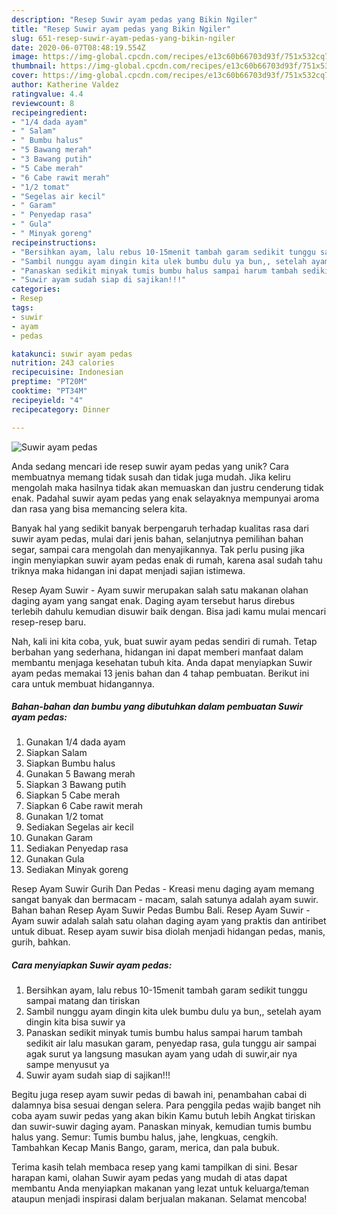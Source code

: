 ```yaml
---
description: "Resep Suwir ayam pedas yang Bikin Ngiler"
title: "Resep Suwir ayam pedas yang Bikin Ngiler"
slug: 651-resep-suwir-ayam-pedas-yang-bikin-ngiler
date: 2020-06-07T08:48:19.554Z
image: https://img-global.cpcdn.com/recipes/e13c60b66703d93f/751x532cq70/suwir-ayam-pedas-foto-resep-utama.jpg
thumbnail: https://img-global.cpcdn.com/recipes/e13c60b66703d93f/751x532cq70/suwir-ayam-pedas-foto-resep-utama.jpg
cover: https://img-global.cpcdn.com/recipes/e13c60b66703d93f/751x532cq70/suwir-ayam-pedas-foto-resep-utama.jpg
author: Katherine Valdez
ratingvalue: 4.4
reviewcount: 8
recipeingredient:
- "1/4 dada ayam"
- " Salam"
- " Bumbu halus"
- "5 Bawang merah"
- "3 Bawang putih"
- "5 Cabe merah"
- "6 Cabe rawit merah"
- "1/2 tomat"
- "Segelas air kecil"
- " Garam"
- " Penyedap rasa"
- " Gula"
- " Minyak goreng"
recipeinstructions:
- "Bersihkan ayam, lalu rebus 10-15menit tambah garam sedikit tunggu sampai matang dan tiriskan"
- "Sambil nunggu ayam dingin kita ulek bumbu dulu ya bun,, setelah ayam dingin kita bisa suwir ya"
- "Panaskan sedikit minyak tumis bumbu halus sampai harum tambah sedikit air lalu masukan garam, penyedap rasa, gula tunggu air sampai agak surut ya langsung masukan ayam yang udah di suwir,air nya sampe menyusut ya"
- "Suwir ayam sudah siap di sajikan!!!"
categories:
- Resep
tags:
- suwir
- ayam
- pedas

katakunci: suwir ayam pedas 
nutrition: 243 calories
recipecuisine: Indonesian
preptime: "PT20M"
cooktime: "PT34M"
recipeyield: "4"
recipecategory: Dinner

---
```



![Suwir ayam pedas](https://img-global.cpcdn.com/recipes/e13c60b66703d93f/751x532cq70/suwir-ayam-pedas-foto-resep-utama.jpg)

Anda sedang mencari ide resep suwir ayam pedas yang unik? Cara membuatnya memang tidak susah dan tidak juga mudah. Jika keliru mengolah maka hasilnya tidak akan memuaskan dan justru cenderung tidak enak. Padahal suwir ayam pedas yang enak selayaknya mempunyai aroma dan rasa yang bisa memancing selera kita.

Banyak hal yang sedikit banyak berpengaruh terhadap kualitas rasa dari suwir ayam pedas, mulai dari jenis bahan, selanjutnya pemilihan bahan segar, sampai cara mengolah dan menyajikannya. Tak perlu pusing jika ingin menyiapkan suwir ayam pedas enak di rumah, karena asal sudah tahu triknya maka hidangan ini dapat menjadi sajian istimewa.

Resep Ayam Suwir - Ayam suwir merupakan salah satu makanan olahan daging ayam yang sangat enak. Daging ayam tersebut harus direbus terlebih dahulu kemudian disuwir baik dengan. Bisa jadi kamu mulai mencari resep-resep baru.


Nah, kali ini kita coba, yuk, buat suwir ayam pedas sendiri di rumah. Tetap berbahan yang sederhana, hidangan ini dapat memberi manfaat dalam membantu menjaga kesehatan tubuh kita. Anda dapat menyiapkan Suwir ayam pedas memakai 13 jenis bahan dan 4 tahap pembuatan. Berikut ini cara untuk membuat hidangannya.

<!--inarticleads1-->

##### Bahan-bahan dan bumbu yang dibutuhkan dalam pembuatan Suwir ayam pedas:

1. Gunakan 1/4 dada ayam
1. Siapkan  Salam
1. Siapkan  Bumbu halus
1. Gunakan 5 Bawang merah
1. Siapkan 3 Bawang putih
1. Siapkan 5 Cabe merah
1. Siapkan 6 Cabe rawit merah
1. Gunakan 1/2 tomat
1. Sediakan Segelas air kecil
1. Gunakan  Garam
1. Sediakan  Penyedap rasa
1. Gunakan  Gula
1. Sediakan  Minyak goreng


Resep Ayam Suwir Gurih Dan Pedas - Kreasi menu daging ayam memang sangat banyak dan bermacam - macam, salah satunya adalah ayam suwir. Bahan bahan Resep Ayam Suwir Pedas Bumbu Bali. Resep Ayam Suwir - Ayam suwir adalah salah satu olahan daging ayam yang praktis dan antiribet untuk dibuat. Resep ayam suwir bisa diolah menjadi hidangan pedas, manis, gurih, bahkan. 

<!--inarticleads2-->

##### Cara menyiapkan Suwir ayam pedas:

1. Bersihkan ayam, lalu rebus 10-15menit tambah garam sedikit tunggu sampai matang dan tiriskan
1. Sambil nunggu ayam dingin kita ulek bumbu dulu ya bun,, setelah ayam dingin kita bisa suwir ya
1. Panaskan sedikit minyak tumis bumbu halus sampai harum tambah sedikit air lalu masukan garam, penyedap rasa, gula tunggu air sampai agak surut ya langsung masukan ayam yang udah di suwir,air nya sampe menyusut ya
1. Suwir ayam sudah siap di sajikan!!!


Begitu juga resep ayam suwir pedas di bawah ini, penambahan cabai di dalamnya bisa sesuai dengan selera. Para penggila pedas wajib banget nih coba ayam suwir pedas yang akan bikin Kamu butuh lebih Angkat tiriskan dan suwir-suwir daging ayam. Panaskan minyak, kemudian tumis bumbu halus yang. Semur: Tumis bumbu halus, jahe, lengkuas, cengkih. Tambahkan Kecap Manis Bango, garam, merica, dan pala bubuk. 

Terima kasih telah membaca resep yang kami tampilkan di sini. Besar harapan kami, olahan Suwir ayam pedas yang mudah di atas dapat membantu Anda menyiapkan makanan yang lezat untuk keluarga/teman ataupun menjadi inspirasi dalam berjualan makanan. Selamat mencoba!
